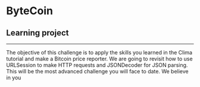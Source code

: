 # ByteCoin
## Learning project
---
The objective of this challenge is to apply the skills you learned in the Clima tutorial and make a Bitcoin price reporter. We are going to revisit how to use URLSession to make HTTP requests and JSONDecoder for JSON parsing. This will be the most advanced challenge you will face to date. We believe in you
